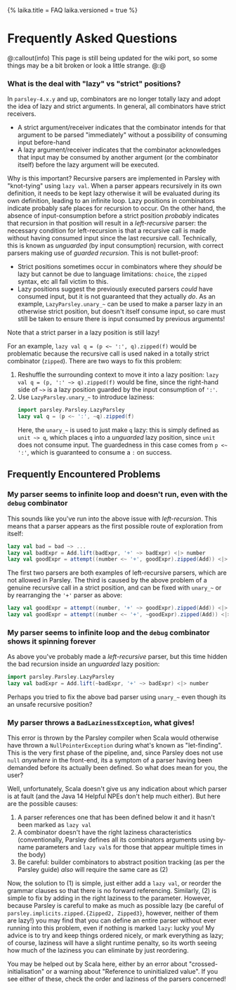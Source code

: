 {%
laika.title = FAQ
laika.versioned = true
%}

# Frequently Asked Questions

@:callout(info)
This page is still being updated for the wiki port, so some things may be a bit broken or look a little strange.
@:@

### What is the deal with "lazy" vs "strict" positions?
In `parsley-4.x.y` and up, combinators are no longer totally lazy and adopt the
idea of lazy and strict arguments. In general, all combinators have strict
receivers.

* A strict argument/receiver indicates that the combinator intends for that
  argument to be parsed "immediately" without a possibility of consuming input
  before-hand
* A lazy argument/receiver indicates that the combinator acknowledges that
  input may be consumed by another argument (or the combinator itself) before
  the lazy argument will be executed.

Why is this important? Recursive parsers are implemented in Parsley with
"knot-tying" using `lazy val`. When a parser appears recursively in its own
definition, it needs to be kept lazy otherwise it will be evaluated during its
own definition, leading to an infinite loop. Lazy positions in combinators
indicate probably safe places for recursion to occur. On the other hand, the
absence of input-consumption before a strict position _probably_ indicates that
recursion in that position will result in a _left-recursive_ parser: the
necessary condition for left-recursion is that a recursive call is made without
having consumed input since the last recursive call. Technically, this is known as _unguarded_ (by input consumption) recursion, with correct parsers making use of _guarded recursion_. This is not bullet-proof:

* Strict positions sometimes occur in combinators where they _should_ be lazy
  but cannot be due to language limitations: `choice`, the `zipped` syntax, etc
  all fall victim to this.
* Lazy positions suggest the previously executed parsers _could_ have consumed
  input, but it is not guaranteed that they actually _do_. As an example,
  `LazyParsley.unary_~` can be used to make a parser lazy in an otherwise
  strict position, but doesn't itself consume input, so care must still be taken to ensure there is input consumed by previous arguments!

Note that a strict parser in a lazy position is still lazy!

For an example, `lazy val q = (p <~ ':', q).zipped(f)` would be problematic
because the recursive call is used naked in a totally strict combinator
(`zipped`). There are two ways to fix this problem:

1. Reshuffle the surrounding context to move it into a lazy position:
   `lazy val q = (p, ':' ~> q).zipped(f)` would be fine, since the right-hand
   side of `~>` is a lazy position guarded by the input consumption of `':'`.
2. Use `LazyParsley.unary_~` to introduce laziness:
   ```scala
   import parsley.Parsley.LazyParsley
   lazy val q = (p <~ ':', ~q).zipped(f)
   ```
   Here, the `unary_~` is used to just make `q` lazy: this is simply defined
   as `unit ~> q`, which places `q` into a _unguarded_ lazy position, since
   `unit` does not consume input. The guardedness in this case comes from `p <~ ':'`, which is guaranteed to consume a `:` on success.

## Frequently Encountered Problems

### My parser seems to infinite loop and doesn't run, even with the `debug` combinator
This sounds like you've run into the above issue with _left-recursion_. This
means that a parser appears as the first possible route of exploration from
itself:

```scala
lazy val bad = bad ~> ...
lazy val badExpr = Add.lift(badExpr, '+' ~> badExpr) <|> number
lazy val goodExpr = attempt((number <~ '+', goodExpr).zipped(Add)) <|> number
```

The first two parsers are both examples of left-recursive parsers, which are
not allowed in Parsley. The third is caused by the above problem of a genuine
recursive call in a strict position, and can be fixed with `unary_~` or by
rearranging the `'+'` parser as above:

```scala
lazy val goodExpr = attempt((number, '+' ~> goodExpr).zipped(Add)) <|> number
lazy val goodExpr = attempt((number <~ '+', ~goodExpr).zipped(Add)) <|> number
```

### My parser seems to infinite loop and the `debug` combinator shows it spinning forever
As above you've probably made a _left-recursive_ parser, but this time hidden
the bad recursion inside an _unguarded_ lazy position:

```scala
import parsley.Parsley.LazyParsley
lazy val badExpr = Add.lift(~badExpr, '+' ~> badExpr) <|> number
```

Perhaps you tried to fix the above bad parser using `unary_~` even though its
an unsafe recursive position?

### My parser throws a `BadLazinessException`, what gives!
This error is thrown by the Parsley compiler when Scala would otherwise have thrown a
`NullPointerException` during what's known as "let-finding". This is the very first phase of the
pipeline, and, since Parsley does not use `null` _anywhere_ in the front-end, its a symptom of a
parser having been demanded before its actually been defined. So what does mean for you, the user?

Well, unfortunately, Scala doesn't give us any indication about which parser is at fault (and the
Java 14 Helpful NPEs don't help much either). But here are the possible causes:

1. A parser references one that has been defined below it and it hasn't been marked as `lazy val`
2. A combinator doesn't have the right laziness characteristics (conventionally, Parsley defines
   all its combinators arguments using by-name parameters and `lazy val`s for those that appear
   multiple times in the body)
3. Be careful: builder combinators to abstract position tracking (as per the Parsley guide) _also_
   will require the same care as (2)

Now, the solution to (1) is simple, just either add a `lazy val`, or reorder the grammar clauses so
that there is no forward referencing. Similarly, (2) is simple to fix by adding in the right
laziness to the parameter. However, because Parsley is careful to make as much as possible lazy (be
careful of `parsley.implicits.zipped.{Zipped2, Zipped3}`, however, neither of them are lazy!) you
may find that you can define an entire parser without ever running into this problem, even if nothing
is marked `lazy`: lucky you! My advice is to try and keep things ordered nicely, or mark everything
as lazy; of course, laziness will have a slight runtime penalty, so its worth seeing how much of the
laziness you can eliminate by just reordering.

You may be helped out by Scala here, either by an error about "crossed-initialisation" or a warning
about "Reference to uninitialized value". If you see either of these, check the order and laziness
of the parsers concerned!
